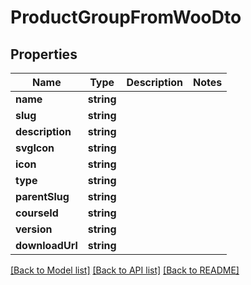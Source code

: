 # ProductGroupFromWooDto

## Properties
Name | Type | Description | Notes
------------ | ------------- | ------------- | -------------
**name** | **string** |  | 
**slug** | **string** |  | 
**description** | **string** |  | 
**svgIcon** | **string** |  | 
**icon** | **string** |  | 
**type** | **string** |  | 
**parentSlug** | **string** |  | 
**courseId** | **string** |  | 
**version** | **string** |  | 
**downloadUrl** | **string** |  | 

[[Back to Model list]](../../README.md#documentation-for-models) [[Back to API list]](../../README.md#documentation-for-api-endpoints) [[Back to README]](../../README.md)

